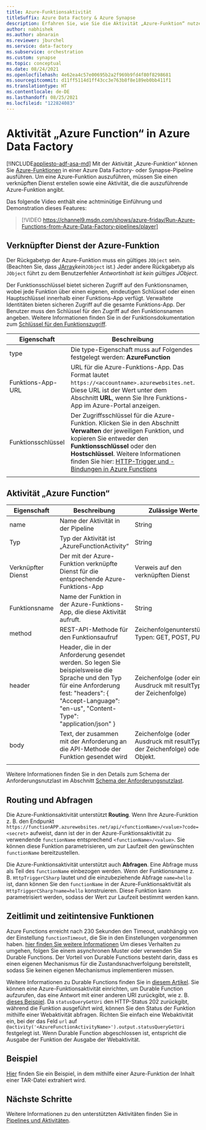 ```yaml
---
title: Azure-Funktionsaktivität
titleSuffix: Azure Data Factory & Azure Synapse
description: Erfahren Sie, wie Sie die Aktivität „Azure-Funktion“ nutzen, um eine Azure-Funktion in einer Azure Data Factory- oder Azure Synapse Analytics-Pipeline auszuführen.
author: nabhishek
ms.author: abnarain
ms.reviewer: jburchel
ms.service: data-factory
ms.subservice: orchestration
ms.custom: synapse
ms.topic: conceptual
ms.date: 08/24/2021
ms.openlocfilehash: 4e62ea4c57e00695b2a2f969b9fd4f80f8298681
ms.sourcegitcommit: d11ff5114d1ff43cc3e763b8f8e189eb0bb411f1
ms.translationtype: HT
ms.contentlocale: de-DE
ms.lasthandoff: 08/25/2021
ms.locfileid: "122824083"
---
```

# <a name="azure-function-activity-in-azure-data-factory"></a>Aktivität „Azure Function“ in Azure Data Factory
[!INCLUDE[appliesto-adf-asa-md](includes/appliesto-adf-asa-md.md)]
Mit der Aktivität „Azure-Funktion“ können Sie [Azure-Funktionen](../azure-functions/functions-overview.md) in einer Azure Data Factory- oder Synapse-Pipeline ausführen. Um eine Azure-Funktion auszuführen, müssen Sie einen verknüpften Dienst erstellen sowie eine Aktivität, die die auszuführende Azure-Funktion angibt.

Das folgende Video enthält eine achtminütige Einführung und Demonstration dieses Features:

> [!VIDEO https://channel9.msdn.com/shows/azure-friday/Run-Azure-Functions-from-Azure-Data-Factory-pipelines/player]

## <a name="azure-function-linked-service"></a>Verknüpfter Dienst der Azure-Funktion


Der Rückgabetyp der Azure-Funktion muss ein gültiges `JObject` sein. (Beachten Sie, dass [JArray](https://www.newtonsoft.com/json/help/html/T_Newtonsoft_Json_Linq_JArray.htm)*kein*`JObject` ist.) Jeder andere Rückgabetyp als `JObject` führt zu dem Benutzerfehler *Antwortinhalt ist kein gültiges JObject*.

Der Funktionsschlüssel bietet sicheren Zugriff auf den Funktionsnamen, wobei jede Funktion über einen eigenen, eindeutigen Schlüssel oder einen Hauptschlüssel innerhalb einer Funktions-App verfügt. Verwaltete Identitäten bieten sicheren Zugriff auf die gesamte Funktions-App. Der Benutzer muss den Schlüssel für den Zugriff auf den Funktionsnamen angeben. Weitere Informationen finden Sie in der Funktionsdokumentation zum [Schlüssel für den Funktionszugriff](../azure-functions/functions-bindings-http-webhook-trigger.md?tabs=csharp#configuration).


| **Eigenschaft** | **Beschreibung** | **Erforderlich** |
| --- | --- | --- |
| type   | Die type-Eigenschaft muss auf Folgendes festgelegt werden: **AzureFunction** | ja |
| Funktions-App-URL | URL für die Azure-Funktions-App. Das Format lautet `https://<accountname>.azurewebsites.net`. Diese URL ist der Wert unter dem Abschnitt **URL**, wenn Sie Ihre Funktions-App im Azure-Portal anzeigen.  | ja |
| Funktionsschlüssel | Der Zugriffsschlüssel für die Azure-Funktion. Klicken Sie in den Abschnitt **Verwalten** der jeweiligen Funktion, und kopieren Sie entweder den **Funktionsschlüssel** oder den **Hostschlüssel**. Weitere Informationen finden Sie hier: [HTTP-Trigger und -Bindungen in Azure Functions](../azure-functions/functions-bindings-http-webhook-trigger.md#authorization-keys) | ja |
|   |   |   |

## <a name="azure-function-activity"></a>Aktivität „Azure Function“

| **Eigenschaft**  | **Beschreibung** | **Zulässige Werte** | **Erforderlich** |
| --- | --- | --- | --- |
| name  | Name der Aktivität in der Pipeline  | String | ja |
| Typ  | Typ der Aktivität ist „AzureFunctionActivity“ | String | ja |
| Verknüpfter Dienst | Der mit der Azure-Funktion verknüpfte Dienst für die entsprechende Azure-Funktions-App  | Verweis auf den verknüpften Dienst | ja |
| Funktionsname  | Name der Funktion in der Azure-Funktions-App, die diese Aktivität aufruft. | String | ja |
| method  | REST-API-Methode für den Funktionsaufruf | Zeichenfolgenunterstützte Typen: GET, POST, PUT   | ja |
| header  | Header, die in der Anforderung gesendet werden. So legen Sie beispielsweise die Sprache und den Typ für eine Anforderung fest: "headers": { "Accept-Language": "en-us", "Content-Type": "application/json" } | Zeichenfolge (oder ein Ausdruck mit resultType der Zeichenfolge) | Nein |
| body  | Text, der zusammen mit der Anforderung an die API-Methode der Funktion gesendet wird  | Zeichenfolge (oder Ausdruck mit resultType der Zeichenfolge) oder Objekt.   | Erforderlich für PUT/POST-Methoden |
|   |   |   | |

Weitere Informationen finden Sie in den Details zum Schema der Anforderungsnutzlast im Abschnitt [Schema der Anforderungsnutzlast](control-flow-web-activity.md#request-payload-schema).

## <a name="routing-and-queries"></a>Routing und Abfragen

Die Azure-Funktionsaktivität unterstützt **Routing**. Wenn Ihre Azure-Funktion z. B. den Endpunkt `https://functionAPP.azurewebsites.net/api/<functionName>/<value>?code=<secret>` aufweist, dann ist der in der Azure-Funktionsaktivität zu verwendende `functionName` entsprechend `<functionName>/<value>`. Sie können diese Funktion parametrisieren, um zur Laufzeit den gewünschten `functionName` bereitzustellen.

Die Azure-Funktionsaktivität unterstützt auch **Abfragen**. Eine Abfrage muss als Teil des `functionName` einbezogen werden. Wenn der Funktionsname z. B. `HttpTriggerCSharp` lautet und die einzubeziehende Abfrage `name=hello` ist, dann können Sie den `functionName` in der Azure-Funktionsaktivität als `HttpTriggerCSharp?name=hello` konstruieren. Diese Funktion kann parametrisiert werden, sodass der Wert zur Laufzeit bestimmt werden kann.

## <a name="timeout-and-long-running-functions"></a>Zeitlimit und zeitintensive Funktionen

Azure Functions erreicht nach 230 Sekunden den Timeout, unabhängig von der Einstellung `functionTimeout`, die Sie in den Einstellungen vorgenommen haben. [hier finden Sie weitere Informationen](../azure-functions/functions-versions.md#timeout) Um dieses Verhalten zu umgehen, folgen Sie einem asynchronen Muster oder verwenden Sie Durable Functions. Der Vorteil von Durable Functions besteht darin, dass es einen eigenen Mechanismus für die Zustandsnachverfolgung bereitstellt, sodass Sie keinen eigenen Mechanismus implementieren müssen.

Weitere Informationen zu Durable Functions finden Sie in [diesem Artikel](../azure-functions/durable/durable-functions-overview.md). Sie können eine Azure-Funktionsaktivität einrichten, um Durable Function aufzurufen, das eine Antwort mit einer anderen URI zurückgibt, wie z. B. [dieses Beispiel](../azure-functions/durable/durable-functions-http-features.md#http-api-url-discovery). Da `statusQueryGetUri` den HTTP-Status 202 zurückgibt, während die Funktion ausgeführt wird, können Sie den Status der Funktion mithilfe einer Webaktivität abfragen. Richten Sie einfach eine Webaktivität ein, bei der das Feld `url` auf `@activity('<AzureFunctionActivityName>').output.statusQueryGetUri` festgelegt ist. Wenn Durable Function abgeschlossen ist, entspricht die Ausgabe der Funktion der Ausgabe der Webaktivität.


## <a name="sample"></a>Beispiel

[Hier](https://github.com/Azure/Azure-DataFactory/tree/master/SamplesV2/UntarAzureFilesWithAzureFunction) finden Sie ein Beispiel, in dem mithilfe einer Azure-Funktion der Inhalt einer TAR-Datei extrahiert wird.

## <a name="next-steps"></a>Nächste Schritte

Weitere Informationen zu den unterstützten Aktivitäten finden Sie in [Pipelines und Aktivitäten](concepts-pipelines-activities.md).
